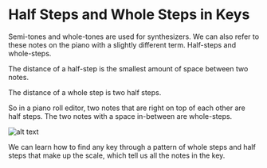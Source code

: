 
# Half Steps and Whole Steps in Keys

Semi-tones and whole-tones are used for synthesizers. We can also refer to these notes on the piano with a slightly different term. Half-steps and whole-steps.

The distance of a half-step is the smallest amount of space between two notes.

The distance of a whole step is two half steps.

So in a piano roll editor, two notes that are right on top of each other are half steps. The two notes with a space in-between are whole-steps.

![alt text][logo]

[logo]: https://i.imgur.com/6Who26E.png "Half-steps and Whole-steps"

We can learn how to find any key through a pattern of whole steps and half steps that make up the scale, which tell us all the notes in the key.

